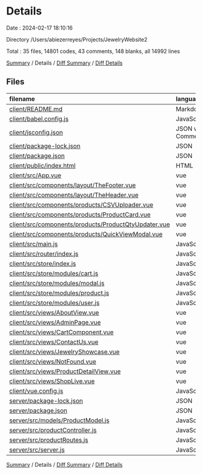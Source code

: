 # Details

Date : 2024-02-17 18:10:16

Directory /Users/abiezerreyes/Projects/JewelryWebsite2

Total : 35 files,  14801 codes, 43 comments, 148 blanks, all 14992 lines

[Summary](results.md) / Details / [Diff Summary](diff.md) / [Diff Details](diff-details.md)

## Files
| filename | language | code | comment | blank | total |
| :--- | :--- | ---: | ---: | ---: | ---: |
| [client/README.md](/client/README.md) | Markdown | 19 | 0 | 6 | 25 |
| [client/babel.config.js](/client/babel.config.js) | JavaScript | 3 | 0 | 1 | 4 |
| [client/jsconfig.json](/client/jsconfig.json) | JSON with Comments | 19 | 0 | 1 | 20 |
| [client/package-lock.json](/client/package-lock.json) | JSON | 12,095 | 0 | 1 | 12,096 |
| [client/package.json](/client/package.json) | JSON | 67 | 0 | 1 | 68 |
| [client/public/index.html](/client/public/index.html) | HTML | 26 | 1 | 2 | 29 |
| [client/src/App.vue](/client/src/App.vue) | vue | 41 | 0 | 6 | 47 |
| [client/src/components/layout/TheFooter.vue](/client/src/components/layout/TheFooter.vue) | vue | 80 | 3 | 8 | 91 |
| [client/src/components/layout/TheHeader.vue](/client/src/components/layout/TheHeader.vue) | vue | 87 | 3 | 9 | 99 |
| [client/src/components/products/CSVUploader.vue](/client/src/components/products/CSVUploader.vue) | vue | 31 | 1 | 3 | 35 |
| [client/src/components/products/ProductCard.vue](/client/src/components/products/ProductCard.vue) | vue | 121 | 1 | 13 | 135 |
| [client/src/components/products/ProductQtyUpdater.vue](/client/src/components/products/ProductQtyUpdater.vue) | vue | 50 | 1 | 3 | 54 |
| [client/src/components/products/QuickViewModal.vue](/client/src/components/products/QuickViewModal.vue) | vue | 119 | 0 | 10 | 129 |
| [client/src/main.js](/client/src/main.js) | JavaScript | 51 | 4 | 8 | 63 |
| [client/src/router/index.js](/client/src/router/index.js) | JavaScript | 57 | 1 | 7 | 65 |
| [client/src/store/index.js](/client/src/store/index.js) | JavaScript | 35 | 8 | 5 | 48 |
| [client/src/store/modules/cart.js](/client/src/store/modules/cart.js) | JavaScript | 113 | 5 | 3 | 121 |
| [client/src/store/modules/modal.js](/client/src/store/modules/modal.js) | JavaScript | 33 | 3 | 1 | 37 |
| [client/src/store/modules/product.js](/client/src/store/modules/product.js) | JavaScript | 53 | 0 | 2 | 55 |
| [client/src/store/modules/user.js](/client/src/store/modules/user.js) | JavaScript | 0 | 0 | 1 | 1 |
| [client/src/views/AboutView.vue](/client/src/views/AboutView.vue) | vue | 5 | 0 | 1 | 6 |
| [client/src/views/AdminPage.vue](/client/src/views/AdminPage.vue) | vue | 177 | 1 | 15 | 193 |
| [client/src/views/CartComponent.vue](/client/src/views/CartComponent.vue) | vue | 89 | 0 | 3 | 92 |
| [client/src/views/ContactUs.vue](/client/src/views/ContactUs.vue) | vue | 3 | 0 | 1 | 4 |
| [client/src/views/JewelryShowcase.vue](/client/src/views/JewelryShowcase.vue) | vue | 57 | 0 | 6 | 63 |
| [client/src/views/NotFound.vue](/client/src/views/NotFound.vue) | vue | 18 | 0 | 2 | 20 |
| [client/src/views/ProductDetailView.vue](/client/src/views/ProductDetailView.vue) | vue | 0 | 0 | 1 | 1 |
| [client/src/views/ShopLive.vue](/client/src/views/ShopLive.vue) | vue | 5 | 0 | 1 | 6 |
| [client/vue.config.js](/client/vue.config.js) | JavaScript | 12 | 1 | 1 | 14 |
| [server/package-lock.json](/server/package-lock.json) | JSON | 1,189 | 0 | 1 | 1,190 |
| [server/package.json](/server/package.json) | JSON | 22 | 0 | 1 | 23 |
| [server/src/models/ProductModel.js](/server/src/models/ProductModel.js) | JavaScript | 32 | 1 | 6 | 39 |
| [server/src/productController.js](/server/src/productController.js) | JavaScript | 55 | 1 | 7 | 63 |
| [server/src/productRoutes.js](/server/src/productRoutes.js) | JavaScript | 11 | 7 | 7 | 25 |
| [server/src/server.js](/server/src/server.js) | JavaScript | 26 | 1 | 4 | 31 |

[Summary](results.md) / Details / [Diff Summary](diff.md) / [Diff Details](diff-details.md)